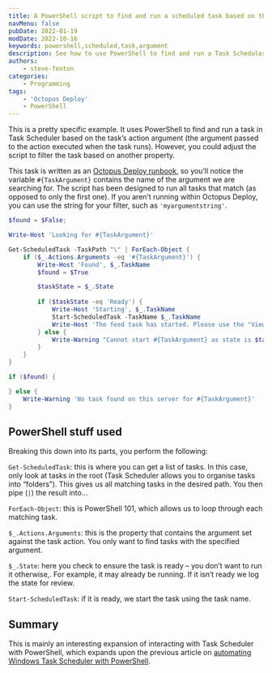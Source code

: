 ```yaml
---
title: A PowerShell script to find and run a scheduled task based on the task argument
navMenu: false
pubDate: 2022-01-19
modDate: 2022-10-16
keywords: powershell,scheduled,task,argument
description: See how to use PowerShell to find and run a Task Scheduler task based on the task argument.
authors:
    - steve-fenton
categories:
    - Programming
tags:
    - 'Octopus Deploy'
    - PowerShell
---
```


This is a pretty specific example. It uses PowerShell to find and run a task in Task Scheduler based on the task’s action argument (the argument passed to the action executed when the task runs). However, you could adjust the script to filter the task based on another property.

This task is written as an [Octopus Deploy runbook](https://octopus.com/docs/runbooks), so you’ll notice the variable `#{TaskArgument}` contains the name of the argument we are searching for. The script has been designed to run all tasks that match (as opposed to only the first one). If you aren’t running within Octopus Deploy, you can use the string for your filter, such as `'myargumentstring'`.

```powershell
$found = $False;

Write-Host 'Looking for #{TaskArgument}'

Get-ScheduledTask -TaskPath "\" | ForEach-Object {
    if ($_.Actions.Arguments -eq '#{TaskArgument}') {
    	Write-Host 'Found', $_.TaskName
        $found = $True

        $taskState = $_.State
        
        if ($taskState -eq 'Ready') {  
            Write-Host 'Starting', $_.TaskName
            Start-ScheduledTask -TaskName $_.TaskName
            Write-Host 'The feed task has started. Please use the "View All Feed Run History" view in Feed Manager to see results as the feed may take some time.'
        } else {
            Write-Warning "Cannot start #{TaskArgument} as state is $taskState"
        }
    }
}

if ($found) {

} else {
    Write-Warning 'No task found on this server for #{TaskArgument}'
}
```

## PowerShell stuff used

Breaking this down into its parts, you perform the following:

`Get-ScheduledTask`: this is where you can get a list of tasks. In this case, only look at tasks in the root (Task Scheduler allows you to organise tasks into “folders”). This gives us all matching tasks in the desired path. You then pipe (` | `) the result into…

`ForEach-Object`: this is PowerShell 101, which allows us to loop through each matching task.

`$_.Actions.Arguments`: this is the property that contains the argument set against the task action. You only want to find tasks with the specified argument.

`$_.State`: here you check to ensure the task is ready – you don’t want to run it otherwise,. For example, it may already be running. If it isn’t ready we log the state for review.

`Start-ScheduledTask`: if it is ready, we start the task using the task name.

## Summary

This is mainly an interesting expansion of interacting with Task Scheduler with PowerShell, which expands upon the previous article on [automating Windows Task Scheduler with PowerShell](/blog/2021/11/automating-windows-task-scheduler-with-powershell/).